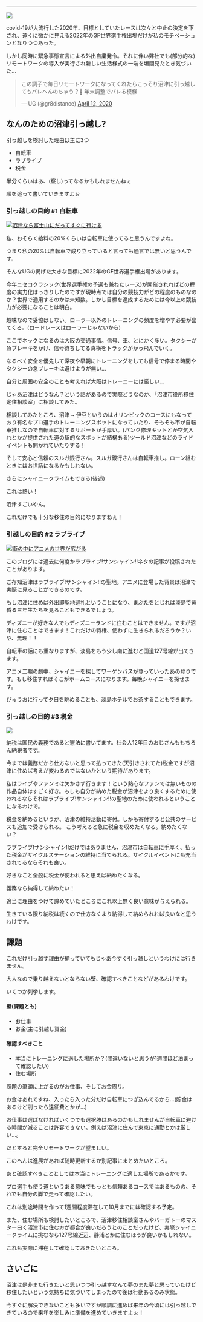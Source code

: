---
[![](/images/IMG_20200627_174917_862.jpg)](https://1.bp.blogspot.com/-oIOmzTvGM_A/XzAWXmrdf_I/AAAAAAAAMT0/n6EZOpK2BMcECRXz0EylggO44pPbaF2IQCPcBGAsYHg/s1440/IMG_20200627_174917_862.jpg)

covid-19が大流行した2020年、目標としていたレースは次々と中止の決定を下され、遠くに微かに見える2022年のGF世界選手権出場だけが私のモチベーションとなりつつあった。

しかし同時に緊急事態宣言による外出自粛発令。それに伴い弊社でも(部分的な)リモートワークの導入が実行され新しい生活様式の一端を垣間見たとき気づいた...



> この調子で毎日リモートワークになってくれたらこっそり沼津に引っ越してもバレへんのちゃう？🤔
> 年末調整でバレる模様
>
> — UG (@gr8distance) [April 12, 2020](https://twitter.com/gr8distance/status/1249319886662152193?ref_src=twsrc%5Etfw)

 <script async="" charset="utf-8" src="https://platform.twitter.com/widgets.js"></script>


## なんのための沼津引っ越し?

引っ越しを検討した理由は主に3つ

- 自転車
- ラブライブ
- 税金

半分くらいはあ、(察し)ってなるかもしれませんねぇ

順を追って書いていきますよぉ





### 引っ越しの目的 #1 自転車

[![沼津なら富士山にだってすぐに行ける](https://1.bp.blogspot.com/-S9Uff7o8MnA/XzAXmIbgZoI/AAAAAAAAMUE/rZhsOk8f6iMMO-oK-3xxpVBhcl4YQrpvwCNcBGAsYHQ/w640-h480/IMG_20200615_092813.jpg "沼津なら富士山にだってすぐに行ける")](https://1.bp.blogspot.com/-S9Uff7o8MnA/XzAXmIbgZoI/AAAAAAAAMUE/rZhsOk8f6iMMO-oK-3xxpVBhcl4YQrpvwCNcBGAsYHQ/s2048/IMG_20200615_092813.jpg)





私、おそらく給料の20%くらいは自転車に使ってると思うんですよね。



つまり私の20%は自転車で成り立っていると言っても過言では無いと思うんです。

そんなUGの掲げた大きな目標に2022年のGF世界選手権出場があります。

今年ニセコクラシック(世界選手権の予選も兼ねたレース)が開催されればどの程度の実力化はっきりしたのですが現時点では自分の競技力がどの程度のものなのか？世界で通用するのかは未知数。しかし目標を達成するためには今以上の競技力が必要になることは明白。



趣味なので妥協はしない。ローラー以外のトレーニングの頻度を増やす必要が出てくる。(ロードレースはローラーじゃないから)



ここでネックになるのは大阪の交通事情。信号、車、とにかく多い。タクシーが急ブレーキをかけ、信号待ちしてる真横をトラックがかっ飛んでいく。

なるべく安全を優先して深夜や早朝にトレーニングをしても信号で停まる時間やタクシーの急ブレーキは避けようが無い...

自分と周囲の安全のことも考えれば大阪はトレーニーには厳しい...



じゃあ沼津はどうなん？という話があるので実際どうなのか、「沼津市役所移住定住相談室」に相談してみた。

相談してみたところ、沼津 ~ 伊豆というのはオリンピックのコースにもなっており有名なプロ選手のトレーニングスポットになっていたり、そもそも市が自転車推しなので自転車に対するサポートが手厚い。(パンク修理キットとか空気入れとかが提供された道の駅的なスポットが結構ある)ツールド沼津などのライドイベントも開かれていたりする！

そして安心と信頼のスルガ銀行さん。スルガ銀行さんは自転車推し。ローン組むときにはお世話になるかもしれない。

さらにシャイニークライムもできる(後述)



これは熱い！

沼津すごいやん。

これだけでも十分な移住の目的になりますねぇ！





### 引越しの目的 #2 ラブライブ

[![街の中にアニメの世界が広がる](https://1.bp.blogspot.com/-ownSVg_i3r4/XzAX753R1fI/AAAAAAAAMUM/rf27c7FDWuoOACGLrBh2ISO-32Mdt0QFgCNcBGAsYHQ/w640-h480/IMG_20200613_132145.jpg)](https://1.bp.blogspot.com/-ownSVg_i3r4/XzAX753R1fI/AAAAAAAAMUM/rf27c7FDWuoOACGLrBh2ISO-32Mdt0QFgCNcBGAsYHQ/s2048/IMG_20200613_132145.jpg)



このブログには過去に何度かラブライブ!サンシャイン!!ネタの記事が投稿されたことがあります。

ご存知沼津はラブライブ!サンシャイン!!の聖地。アニメに登場した背景は沼津で実際に見ることができるのです。



もし沼津に住めば外出即聖地巡礼ということになり、まぶたをとじれば淡島で黄昏る三年生たちを見ることもできるでしょう。

ディズニーが好きな人でもディズニーランドに住むことはできません。ですが沼津に住むことはできます！これだけの特権、使わずに生きられるだろうか？いや、無理！！



自転車の話にも重なりますが、淡島をもう少し南に進むと国道127号線が出てきます。

アニメ二期の劇中、シャイニーを探してワーゲンバスが登っていったあの登りです。もし移住すればそこがホームコースになります。毎晩シャイニーを探せます。



びゅうおに行って夕日を眺めることも、淡島ホテルでお茶することもできます。





### 引っ越しの目的 #3 税金

[![](/images/IMG_20200613_160737.jpg)](https://1.bp.blogspot.com/-l7FkLPHF0NM/XzAYebWUYsI/AAAAAAAAMUU/16Hrc5tSZ3clp60O1IvJVv8l1enNds0pACNcBGAsYHQ/s2048/IMG_20200613_160737.jpg)



納税は国民の義務であると憲法に書いてます。社会人12年目のおじさんももちろん納税者です。

今までは義務だから仕方ないと思って払ってきた(天引きされてた)税金ですが沼津に住めば考えが変わるのではないかという期待があります。



私はライブやファンミは欠かさず行きます！という熱心なファンでは無いものの作品自体はすごく好き。もしも自分が納めた税金が沼津をより良くするために使われるならそれはラブライブ!サンシャイン!!の聖地のために使われるということになるわけで。

税金を納めるというか、沼津の維持活動に寄付。しかも寄付すると公共のサービスも追加で受けられる。 こう考えると急に税金を収めたくなる。納めたくない？



ラブライブ!サンシャイン!!だけではありません、沼津市は自転車に手厚く、払った税金がサイクルステーションの維持に当てられる。サイクルイベントにも充当されてるならそれも良い。



好きなこと全般に税金が使われると思えば納めたくなる。

義務なら納得して納めたい！

適当に理由をつけて諦めていたところにこれ以上無く良い意味が与えられる。



生きている限り納税は続くので仕方なくより納得して納められれば良いなと思うわけです。





## 課題

これだけ引っ越す理由が揃っていてもじゃあ今すぐ引っ越しというわけには行きません。

大人なので乗り越えないとならない壁、確認すべきことなどがあるわけです。

いくつか列挙します。



#### 壁(課題とも)

- お仕事
- お金(主に引越し資金)

#### 確認すべきこと

- 本当にトレーニングに適した場所か？(間違いないと思うが1週間ほど泊まって確認したい)
- 住む場所



課題の筆頭に上がるのがお仕事、そしてお金周り。

お金はあれですね、入ったら入った分だけ自転車につぎ込んでるから...(貯金はあるけど削ったら遠征費とかが...)



お仕事は選ばなければいくつでも選択肢はあるのかもしれませんが自転車に避ける時間が減ることは許容できない。例えば沼津に住んで東京に通勤とかは厳しい...。

だとすると完全リモートワークが望ましい。

このへんは進展があれば随時更新するか別記事にまとめたいところ。



あと確認すべきこととしては本当にトレーニングに適した場所であるかです。

プロ選手も使う道というある意味でもっとも信頼あるコースではあるものの、それでも自分の脚で走って確認したい。

これは別途時間を作って1週間程度滞在して10月までには確認する予定。



また、住む場所も検討したいところで、沼津移住相談室さんやバーガトーのマスター曰く沼津市に住む方が都合が良いだろうとのことだったけど、実際シャイニークライムに挑むなら127号線近辺、静浦とかに住むほうが良いかもしれない。

これも実際に滞在して確認しておきたいところ。



## さいごに

沼津は是非また行きたいと思いつつ引っ越すなんて夢のまた夢と思っていたけど移住したいという気持ちに気づいてしまったので後は行動あるのみ状態。



今すぐに解決できないことも多いですが順調に進めば来年の今頃には引っ越しできているので来年を楽しみに準備を進めていきますよぉ！
